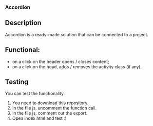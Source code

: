### Accordion

## Description

Accordion is a ready-made solution that can be connected to a project.

## Functional:

- on a click on the header opens / closes content;
- on a click on the head, adds / removes the activity class (if any).

## Testing

You can test the functionality.

1. You need to download this repository.
2. In the file js, uncomment the function call.
3. In the file js, comment out the export.
4. Open index.html and test :)